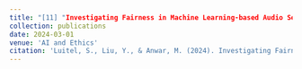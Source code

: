 ```yaml
---
title: "[11] "Investigating Fairness in Machine Learning-based Audio Sentiment Analysis"
collection: publications
date: 2024-03-01
venue: 'AI and Ethics'
citation: 'Luitel, S., Liu, Y., & Anwar, M. (2024). Investigating Fairness in Machine Learning-based Audio Sentiment Analysis.'
---
```

